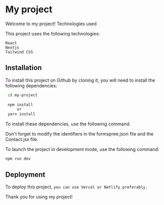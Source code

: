 

# My project

Welcome to my project!
Technologies used

This project uses the following technologies:

    React
    Nextjs
    Tailwind CSS

## Installation

To install this project on Github by cloning it, you will need to install the following dependencies:

```bash
 cd my-project
 
 npm install
     or
 yarn install
```

To install these dependencies, use the following command.

Don't forget to modify the identifiers in the formspree.json file and the Contact.jsx file.

To launch the project in development mode, use the following command:

`npm run dev`

## Deployment

To deploy this project, `you can use Vercel or Netlify preferably.`

Thank you for using my project!